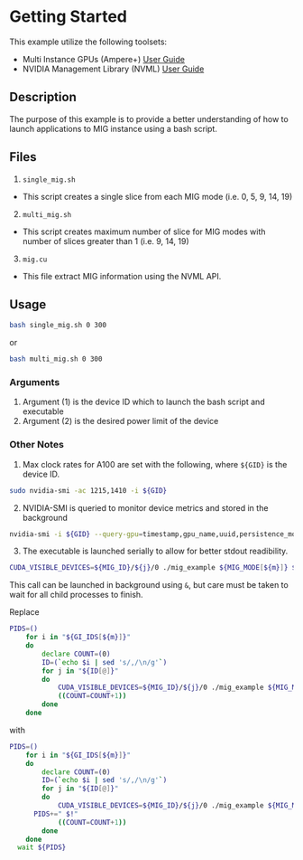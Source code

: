 # Getting Started

This example utilize the following toolsets:
* Multi Instance GPUs (Ampere+) [User Guide](https://docs.nvidia.com/datacenter/tesla/mig-user-guide/index.html)
* NVIDIA Management Library (NVML) [User Guide](https://docs.nvidia.com/deploy/nvml-api/index.html)

## Description
The purpose of this example is to provide a better understanding of how to launch applications to MIG instance using a bash script.

## Files
1. `single_mig.sh`
- This script creates a single slice from each MIG mode (i.e. 0, 5, 9, 14, 19)

2. `multi_mig.sh`
- This script creates maximum number of slice for MIG modes with number of slices greater than 1 (i.e. 9, 14, 19)

3. `mig.cu`
- This file extract MIG information using the NVML API.

## Usage
```bash
bash single_mig.sh 0 300
```
or
```bash
bash multi_mig.sh 0 300
```

### Arguments
1. Argument (1) is the device ID which to launch the bash script and executable
2. Argument (2) is the desired power limit of the device

### Other Notes
1. Max clock rates for A100 are set with the following, where `${GID}` is the device ID.
```bash
sudo nvidia-smi -ac 1215,1410 -i ${GID}
```

2. NVIDIA-SMI is queried to monitor device metrics and stored in the background
```bash
nvidia-smi -i ${GID} --query-gpu=timestamp,gpu_name,uuid,persistence_mode,pstate,temperature.gpu,temperature.memory,utilization.gpu,utilization.memory,clocks_throttle_reasons.gpu_idle,clocks_throttle_reasons.sw_power_cap,clocks_throttle_reasons.hw_slowdown,clocks_throttle_reasons.hw_thermal_slowdown,clocks_throttle_reasons.hw_power_brake_slowdown,clocks_throttle_reasons.sw_thermal_slowdown,clocks_throttle_reasons.sync_boost,memory.total,memory.free,memory.used,power.draw,power.limit,clocks.current.graphics,clocks.current.sm,clocks.current.memory,clocks.max.graphics,clocks.max.sm,clocks.max.memory,mig.mode.current --format=csv -f metrics_multi_${POWER}.csv --loop-ms=100 &
```

3. The executable is launched serially to allow for better stdout readibility.
```bash
CUDA_VISIBLE_DEVICES=${MIG_ID}/${j}/0 ./mig_example ${MIG_MODE[${m}]} ${COUNT} ${MIG_ID}/${j}/0
```
This call can be launched in background using `&`, but care must be taken to wait for all child processes to finish.

Replace
```bash
PIDS=()
	for i in "${GI_IDS[${m}]}"
	do
		declare COUNT=(0)
		ID=(`echo $i | sed 's/,/\n/g'`)
		for j in "${ID[@]}"
		do
			CUDA_VISIBLE_DEVICES=${MIG_ID}/${j}/0 ./mig_example ${MIG_MODE[${m}]} ${COUNT} ${MIG_ID}/${j}/0
			((COUNT=COUNT+1))
		done
	done
```
with
```bash
PIDS=()
	for i in "${GI_IDS[${m}]}"
	do
		declare COUNT=(0)
		ID=(`echo $i | sed 's/,/\n/g'`)
		for j in "${ID[@]}"
		do
			CUDA_VISIBLE_DEVICES=${MIG_ID}/${j}/0 ./mig_example ${MIG_MODE[${m}]} ${COUNT} ${MIG_ID}/${j}/0 &
      PIDS+=" $!"
			((COUNT=COUNT+1))
		done
	done
  wait ${PIDS}
```
